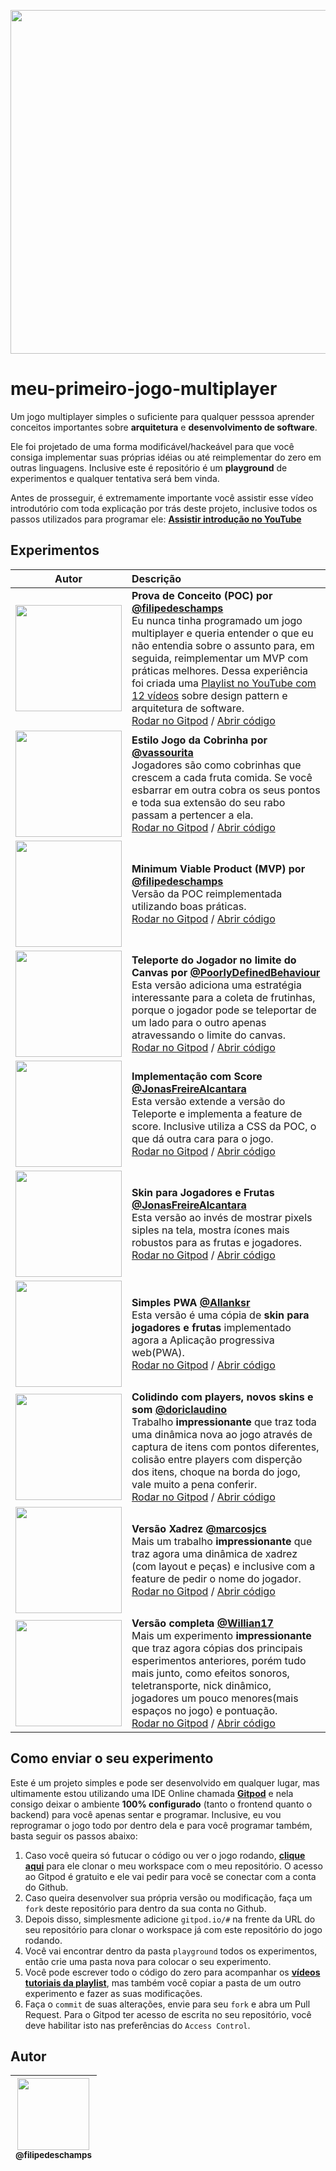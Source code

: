<p align="center">
  <a href="https://www.youtube.com/watch?v=0sTfIZvjYJk&list=PLMdYygf53DP5SVQQrkKCVWDS0TwYLVitL&index=2">
    <img src="https://raw.githubusercontent.com/filipedeschamps/meu-primeiro-jogo-multiplayer/master/game-preview.gif" width="550">
  </a>
</p>

# meu-primeiro-jogo-multiplayer
Um jogo multiplayer simples o suficiente para qualquer pesssoa aprender conceitos importantes sobre **arquitetura** e **desenvolvimento de software**.

Ele foi projetado de uma forma modificável/hackeável para que você consiga implementar suas próprias idéias ou até reimplementar do zero em outras linguagens. Inclusive este é repositório é um **playground** de experimentos e qualquer tentativa será bem vinda.

Antes de prosseguir, é extremamente importante você assistir esse vídeo introdutório com toda explicação por trás deste projeto, inclusive todos os passos utilizados para programar ele: **[Assistir introdução no YouTube](https://www.youtube.com/watch?v=0sTfIZvjYJk&list=PLMdYygf53DP5SVQQrkKCVWDS0TwYLVitL&index=2)**

## Experimentos

| Autor | Descrição |
| :---: | :--- |
| <img src="https://avatars3.githubusercontent.com/u/4248081?s=460&v=4" width="170"> | **Prova de Conceito (POC) por [@filipedeschamps](https://github.com/filipedeschamps)**<br>Eu nunca tinha programado um jogo multiplayer e queria entender o que eu não entendia sobre o assunto para, em seguida, reimplementar um MVP com práticas melhores. Dessa experiência foi criada uma [Playlist no YouTube com 12 vídeos](https://www.youtube.com/playlist?list=PLMdYygf53DP5SVQQrkKCVWDS0TwYLVitL) sobre design pattern e arquitetura de software.<br>[Rodar no Gitpod](http://gitpod.io/#experiment=1st-proof-of-concept/https://github.com/filipedeschamps/meu-primeiro-jogo-multiplayer) / [Abrir código](https://github.com/filipedeschamps/meu-primeiro-jogo-multiplayer/tree/master/playground/1st-proof-of-concept) |
| <img src="https://avatars2.githubusercontent.com/u/55103535?s=400&v=4" width="170"> | **Estilo Jogo da Cobrinha por [@vassourita](https://github.com/vassourita)**<br>Jogadores são como cobrinhas que crescem a cada fruta comida. Se você esbarrar em outra cobra os seus pontos e toda sua extensão do seu rabo passam a pertencer a ela.<br>[Rodar no Gitpod](http://gitpod.io/#experiment=implementacao-snake/https://github.com/filipedeschamps/meu-primeiro-jogo-multiplayer) / [Abrir código](https://github.com/filipedeschamps/meu-primeiro-jogo-multiplayer/tree/master/playground/implementacao-snake) |
| <img src="https://avatars3.githubusercontent.com/u/4248081?s=460&v=4" width="170"> | **Minimum Viable Product (MVP) por [@filipedeschamps](https://github.com/filipedeschamps)**<br>Versão da POC reimplementada utilizando boas práticas.<br>[Rodar no Gitpod](http://gitpod.io/#experiment=1st-release/https://github.com/filipedeschamps/meu-primeiro-jogo-multiplayer) / [Abrir código](https://github.com/filipedeschamps/meu-primeiro-jogo-multiplayer/tree/master/playground/1st-release) |
| <img src="https://avatars0.githubusercontent.com/u/17282221?s=460&v=4" width="170"> | **Teleporte do Jogador no limite do Canvas por [@PoorlyDefinedBehaviour](https://github.com/PoorlyDefinedBehaviour)**<br>Esta versão adiciona uma estratégia interessante para a coleta de frutinhas, porque o jogador pode se teleportar de um lado para o outro apenas atravessando o limite do canvas.<br>[Rodar no Gitpod](http://gitpod.io/#experiment=implementacao-teleporte/https://github.com/filipedeschamps/meu-primeiro-jogo-multiplayer) / [Abrir código](https://github.com/filipedeschamps/meu-primeiro-jogo-multiplayer/tree/master/playground/implementacao-teleporte) |
| <img src="https://avatars0.githubusercontent.com/u/25163825?s=460&v=4" width="170"> | **Implementação com Score [@JonasFreireAlcantara](https://github.com/JonasFreireAlcantara)**<br>Esta versão extende a versão do Teleporte e implementa a feature de score. Inclusive utiliza a CSS da POC, o que dá outra cara para o jogo.<br>[Rodar no Gitpod](http://gitpod.io/#experiment=implementacao-pontuacao/https://github.com/filipedeschamps/meu-primeiro-jogo-multiplayer) / [Abrir código](https://github.com/filipedeschamps/meu-primeiro-jogo-multiplayer/tree/master/playground/implementacao-pontuacao) |
| <img src="https://avatars0.githubusercontent.com/u/25163825?s=460&v=4" width="170"> | **Skin para Jogadores e Frutas [@JonasFreireAlcantara](https://github.com/JonasFreireAlcantara)**<br>Esta versão ao invés de mostrar pixels siples na tela, mostra ícones mais robustos para as frutas e jogadores.<br>[Rodar no Gitpod](http://gitpod.io/#experiment=pontuacao-e-skin/https://github.com/filipedeschamps/meu-primeiro-jogo-multiplayer) / [Abrir código](https://github.com/filipedeschamps/meu-primeiro-jogo-multiplayer/tree/master/playground/pontuacao-e-skin) |
| <img src="https://avatars0.githubusercontent.com/u/30846360?s=460&v=4" width="170"> | **Simples PWA [@Allanksr](https://github.com/Allanksr)**<br>Esta versão é uma cópia de **skin para jogadores e frutas** implementado agora a Aplicação progressiva web(PWA).<br>[Rodar no Gitpod](http://gitpod.io/#experiment=pwa-pod/https://github.com/filipedeschamps/meu-primeiro-jogo-multiplayer) / [Abrir código](https://github.com/filipedeschamps/meu-primeiro-jogo-multiplayer/tree/master/playground/pwa-pod) |
| <img src="https://avatars0.githubusercontent.com/u/3863501?s=400&v=4" width="170"> | **Colidindo com players, novos skins e som [@doriclaudino](https://github.com/doriclaudino)**<br>Trabalho **impressionante** que traz toda uma dinâmica nova ao jogo através de captura de itens com pontos diferentes, colisão entre players com disperção dos itens, choque na borda do jogo, vale muito a pena conferir.<br>[Rodar no Gitpod](http://gitpod.io/#experiment=player-collision-novos-pots/https://github.com/filipedeschamps/meu-primeiro-jogo-multiplayer) / [Abrir código](https://github.com/filipedeschamps/meu-primeiro-jogo-multiplayer/tree/master/playground/player-collision-novos-pots) |
| <img src="https://avatars2.githubusercontent.com/u/62188086?s=400&u=677fee0b6e639173dd7a3f9491d5789ae2f9636c&v=4" width="170"> | **Versão Xadrez [@marcosjcs](https://github.com/marcosjcs)**<br>Mais um trabalho **impressionante** que traz agora uma dinâmica de xadrez (com layout e peças) e inclusive com a feature de pedir o nome do jogador.<br>[Rodar no Gitpod](http://gitpod.io/#experiment=chess/https://github.com/filipedeschamps/meu-primeiro-jogo-multiplayer) / [Abrir código](https://github.com/filipedeschamps/meu-primeiro-jogo-multiplayer/tree/master/playground/chess) |
| <img src="https://avatars2.githubusercontent.com/u/53010824?s=460&u=432fc29c2fa54398932c2a83746a12dd23471c71&v=4" width="170"> | **Versão completa [@Willian17](https://github.com/Willian17)**<br>Mais um experimento **impressionante** que traz agora cópias dos principais esperimentos anteriores, porém tudo mais junto, como efeitos sonoros, teletransporte, nick dinâmico, jogadores um pouco menores(mais espaços no jogo) e pontuação.<br>[Rodar no Gitpod](http://gitpod.io/#experiment=Willian/https://github.com/filipedeschamps/meu-primeiro-jogo-multiplayer) / [Abrir código](https://github.com/filipedeschamps/meu-primeiro-jogo-multiplayer/tree/master/playground/Willian) |

## Como enviar o seu experimento
Este é um projeto simples e pode ser desenvolvido em qualquer lugar, mas ultimamente estou utilizando uma IDE Online chamada **[Gitpod](https://gitpod.io)** e nela consigo deixar o ambiente **100% configurado** (tanto o frontend quanto o backend) para você apenas sentar e programar. Inclusive, eu vou reprogramar o jogo todo por dentro dela e para você programar também, basta seguir os passos abaixo:

1. Caso você queira só futucar o código ou ver o jogo rodando, **[clique aqui](https://gitpod.io/#https://github.com/filipedeschamps/meu-primeiro-jogo-multiplayer)** para ele clonar o meu workspace com o meu repositório. O acesso ao Gitpod é gratuito e ele vai pedir para você se conectar com a conta do Github.
2. Caso queira desenvolver sua própria versão ou modificação, faça um `fork` deste repositório para dentro da sua conta no Github.
3. Depois disso, simplesmente adicione `gitpod.io/#` na frente da URL do seu repositório para clonar o workspace já com este repositório do jogo rodando.
4. Você vai encontrar dentro da pasta `playground` todos os experimentos, então crie uma pasta nova para colocar o seu experimento.
5. Você pode escrever todo o código do zero para acompanhar os **[vídeos tutoriais da playlist](https://www.youtube.com/playlist?list=PLMdYygf53DP5SVQQrkKCVWDS0TwYLVitL)**, mas também você copiar a pasta de um outro experimento e fazer as suas modificações.
6. Faça o `commit` de suas alterações, envie para seu `fork` e abra um Pull Request. Para o Gitpod ter acesso de escrita no seu repositório, você deve habilitar isto nas preferências do `Access Control`.

## Autor

| [<img src="https://avatars3.githubusercontent.com/u/4248081?s=460&v=4" width=115><br><sub>@filipedeschamps</sub>](https://github.com/filipedeschamps) |
| :---: |
